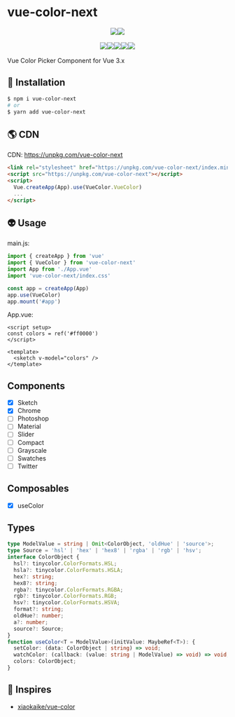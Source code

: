 # vue-color-next

<div style="display:flex;width:100%;justify-content:center;">
<img src="https://img.shields.io/npm/v/vue-color-next?color=a1b858&label=version"/>
<img src="https://img.shields.io/npm/dw/vue-color-next" />
</div>
<br />
<div style="display:flex;width:100%;justify-content:center;">
<img src="https://img.shields.io/bundlephobia/min/vue-color-next" />
<img src="https://img.shields.io/github/repo-size/murongg/vue-color-next" />
<img src="https://img.shields.io/npm/l/vue-color-next" />
<img src="https://img.shields.io/github/issues/murongg/vue-color-next" />
<img src="https://img.shields.io/github/issues-pr/murongg/vue-color-next" />
</div>

<br />
Vue Color Picker Component for Vue 3.x
<br />

## 📎 Installation
```sh
$ npm i vue-color-next
# or
$ yarn add vue-color-next
```

## 🌎 CDN

CDN:  https://unpkg.com/vue-color-next
```html
<link rel="stylesheet" href="https://unpkg.com/vue-color-next/index.min.css">
<script src="https://unpkg.com/vue-color-next"></script>
<script>
  Vue.createApp(App).use(VueColor.VueColor)
  ...
</script>
```

## 👽 Usage

main.js:

```js
import { createApp } from 'vue'
import { VueColor } from 'vue-color-next'
import App from './App.vue'
import 'vue-color-next/index.css'

const app = createApp(App)
app.use(VueColor)
app.mount('#app')
```
App.vue:
```vue
<script setup>
const colors = ref('#ff0000')
</script>

<template>
  <sketch v-model="colors" />
</template>
```
## Components
- [x] Sketch
- [x] Chrome
- [ ] Photoshop
- [ ] Material
- [ ] Slider
- [ ] Compact
- [ ] Grayscale
- [ ] Swatches
- [ ] Twitter

## Composables
- [x] useColor

## Types
```ts
type ModelValue = string | Omit<ColorObject, 'oldHue' | 'source'>;
type Source = 'hsl' | 'hex' | 'hex8' | 'rgba' | 'rgb' | 'hsv';
interface ColorObject {
  hsl?: tinycolor.ColorFormats.HSL;
  hsla?: tinycolor.ColorFormats.HSLA;
  hex?: string;
  hex8?: string;
  rgba?: tinycolor.ColorFormats.RGBA;
  rgb?: tinycolor.ColorFormats.RGB;
  hsv?: tinycolor.ColorFormats.HSVA;
  format?: string;
  oldHue?: number;
  a?: number;
  source?: Source;
}
function useColor<T = ModelValue>(initValue: MaybeRef<T>): {
  setColor: (data: ColorObject | string) => void;
  watchColor: (callback: (value: string | ModelValue) => void) => void;
  colors: ColorObject;
}
```

## 🌸 Inspires

- [xiaokaike/vue-color](https://github.com/xiaokaike/vue-color)
